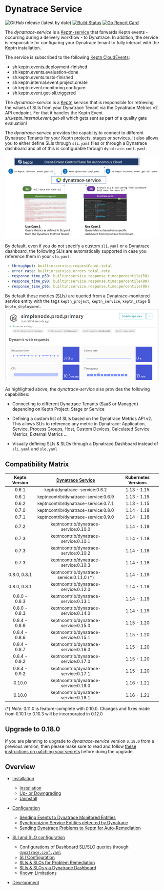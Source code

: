 # Dynatrace Service

![GitHub release (latest by date)](https://img.shields.io/github/v/release/keptn-contrib/dynatrace-service)
[![Build Status](https://travis-ci.org/keptn-contrib/dynatrace-service.svg?branch=master)](https://travis-ci.org/keptn-contrib/dynatrace-service)
[![Go Report Card](https://goreportcard.com/badge/github.com/keptn-contrib/dynatrace-service)](https://goreportcard.com/report/github.com/keptn-contrib/dynatrace-service)

The *dynatrace-service* is a [Keptn-service](https://keptn.sh) that forwards Keptn events - occurring during a delivery workflow - to Dynatrace. In addition, the service is responsible for configuring your Dynatrace tenant to fully interact with the Keptn installation.
 
The service is subscribed to the following [Keptn CloudEvents](https://github.com/keptn/spec/blob/master/cloudevents.md):

- sh.keptn.events.deployment-finished
- sh.keptn.events.evaluation-done
- sh.keptn.events.tests-finished
- sh.keptn.internal.event.project.create
- sh.keptn.event.monitoring.configure
- sh.keptn.event.get-sli.triggered

The *dynatrace-service* is a [Keptn](https://keptn.sh) service that is responsible for retrieving the values of SLIs from your Dynatrace Tenant via the Dynatrace Metrics v2 API endpoint. For that it handles the Keptn Event *sh.keptn.internal.event.get-sli* which gets sent as part of a quality gate evaluation!

The *dynatrace-service* provides the capabilty to connect to different Dynatrace Tenants for your Keptn projects, stages or services. It also allows you to either define SLIs through `sli.yaml` files or through a Dynatrace dashboard and all of this is configurable through `dynatrace.conf.yaml`:

![](https://raw.githubusercontent.com/keptn-contrib/dynatrace-service/release-0.18.1/documentation/images/dynatraceserviceoverview.png)

By default, even if you do not specify a custom `sli.yaml` or a Dynatrace dashboard, the following SLIs are automatically supported in case you reference them in your `slo.yaml`:

```yaml
 - throughput: builtin:service.requestCount.total
 - error_rate: builtin:service.errors.total.rate
 - response_time_p50: builtin:service.response.time:percentile(50)
 - response_time_p90: builtin:service.response.time:percentile(90)
 - response_time_p95: builtin:service.response.time:percentile(95)
```

By default these metrics (SLIs) are queried from a Dynatrace-monitored service entity with the tags `keptn_project`, `keptn_service`, `keptn_stage` & `keptn_deployment`.
![](https://raw.githubusercontent.com/keptn-contrib/dynatrace-service/release-0.18.1/documentation/images/defaultdynatracetags.png)

As highlighted above, the *dynatrace-service* also provides the following capabilities:

* Connecting to different Dynatrace Tenants (SaaS or Managed) depending on Keptn Project, Stage or Service

* Defining a custom list of SLIs based on the Dynatrace Metrics API v2. This allows SLIs to reference any metric in Dynatrace: Application, Service, Process Groups, Host, Custom Devices, Calculated Service Metrics, External Metrics ...

* Visually defining SLIs & SLOs through a Dynatrace Dashboard instead of `sli.yaml` and `slo.yaml`

## Compatibility Matrix

| Keptn Version    | [Dynatrace Service](https://hub.docker.com/r/keptncontrib/dynatrace-service/tags?page=1&ordering=last_updated) | Kubernetes Versions                      |
|:----------------:|:----------------------------------------:|:----------------------------------------:|
|       0.6.1      | keptn/dynatrace-service:0.6.2            | 1.13 - 1.15                              |
|       0.6.1      | keptncontrib/dynatrace-service:0.6.9     | 1.13 - 1.15                              |
|       0.6.2      | keptncontrib/dynatrace-service:0.7.1     | 1.13 - 1.15                              |
|       0.7.0      | keptncontrib/dynatrace-service:0.8.0     | 1.14 - 1.18                              |
|       0.7.1      | keptncontrib/dynatrace-service:0.9.0     | 1.14 - 1.18                              |
|       0.7.2      | keptncontrib/dynatrace-service:0.10.0     | 1.14 - 1.18                             |
|       0.7.3      | keptncontrib/dynatrace-service:0.10.1     | 1.14 - 1.18                            |
|       0.7.3      | keptncontrib/dynatrace-service:0.10.2     | 1.14 - 1.18                            |
|       0.7.3      | keptncontrib/dynatrace-service:0.10.3     | 1.14 - 1.18                            |
|       0.8.0, 0.8.1      | keptncontrib/dynatrace-service:0.11.0 (*)    | 1.14 - 1.19                            |
|       0.8.0, 0.8.1      | keptncontrib/dynatrace-service:0.12.0    | 1.14 - 1.19                            |
|       0.8.0 - 0.8.3     | keptncontrib/dynatrace-service:0.13.1    | 1.14 - 1.19                            |
|       0.8.0 - 0.8.3     | keptncontrib/dynatrace-service:0.14.0    | 1.14 - 1.19                            |
|       0.8.4 - 0.8.6     | keptncontrib/dynatrace-service:0.15.0    | 1.15 - 1.20                        |
|       0.8.4 - 0.8.6     | keptncontrib/dynatrace-service:0.15.1    | 1.15 - 1.20                        |
|       0.8.4 - 0.8.7     | keptncontrib/dynatrace-service:0.16.0    | 1.15 - 1.20                        |
|       0.8.4 - 0.9.2     | keptncontrib/dynatrace-service:0.17.0    | 1.15 - 1.20                        |
|       0.8.4 - 0.9.2     | keptncontrib/dynatrace-service:0.17.1    | 1.15 - 1.20                        |
|       0.10.0            | keptncontrib/dynatrace-service:0.18.0    | 1.16 - 1.21                        |
|       0.10.0            | keptncontrib/dynatrace-service:0.18.1    | 1.16 - 1.21                        |


(*) *Note:* 0.11.0 is feature-complete with 0.10.0. Changes and fixes made from 0.10.1 to 0.10.3 will be incorporated in 0.12.0

## Upgrade to 0.18.0

If you are planning to upgrade to *dynatrace-service* version `0.18.0` from a previous version, then please make sure to read and follow [these instructions on patching your secrets](https://raw.githubusercontent.com/keptn-contrib/dynatrace-service/release-0.18.1/documentation/patching-dynatrace-secrets.md) before doing the upgrade.


## Overview
- [Installation](https://raw.githubusercontent.com/keptn-contrib/dynatrace-service/release-0.18.1/documentation/installation.md)
  - [Installation](https://raw.githubusercontent.com/keptn-contrib/dynatrace-service/release-0.18.1/documentation/installation/installation.md)
  - [Up- or Downgrading](https://raw.githubusercontent.com/keptn-contrib/dynatrace-service/release-0.18.1/documentation/installation/up-or-downgrading.md)
  - [Uninstall](https://raw.githubusercontent.com/keptn-contrib/dynatrace-service/release-0.18.1/documentation/installation/uninstall.md)

- [Configuration](https://raw.githubusercontent.com/keptn-contrib/dynatrace-service/release-0.18.1/documentation/configuration.md)
  - [Sending Events to Dynatrace Monitored Entities](https://raw.githubusercontent.com/keptn-contrib/dynatrace-service/release-0.18.1/documentation/configuration/sending-events-to-dynatrace-monitored-entities.md)
  - [Synchronizing Service Entities detected by Dynatrace](https://raw.githubusercontent.com/keptn-contrib/dynatrace-service/release-0.18.1/documentation/configuration/synchronizing-service-entities-detected-by-dynatrace.md)
  - [Sending Dynatrace Problems to Keptn for Auto-Remediation](https://raw.githubusercontent.com/keptn-contrib/dynatrace-service/release-0.18.1/documentation/configuration/sending-dynatrace-problems-to-keptn-for-auto-remediation.md)

- [SLI and SLO configuration](https://raw.githubusercontent.com/keptn-contrib/dynatrace-service/release-0.18.1/documentation/sli-configuration.md)
  - [Configurations of Dashboard SLI/SLO queries through `dynatrace.conf.yaml`](https://raw.githubusercontent.com/keptn-contrib/dynatrace-service/release-0.18.1/documentation/sli-configuration/configuration-of-dashboard-sli-slo-queries.md)
  - [SLI Configuration](https://raw.githubusercontent.com/keptn-contrib/dynatrace-service/release-0.18.1/documentation/sli-configuration/sli-configuration.md)
  - [SLIs & SLOs for Problem Remediation](https://raw.githubusercontent.com/keptn-contrib/dynatrace-service/release-0.18.1/documentation/sli-configuration/slis-and-slos-for-problem-remediation.md)
  - [SLIs & SLOs via Dynatrace Dashboard](https://raw.githubusercontent.com/keptn-contrib/dynatrace-service/release-0.18.1/documentation/sli-configuration/slis-and-slos-via-dynatrace-dashboard.md)
  - [Known Limitations](https://raw.githubusercontent.com/keptn-contrib/dynatrace-service/release-0.18.1/documentation/sli-configuration/known-limitations.md)

- [Development](https://raw.githubusercontent.com/keptn-contrib/dynatrace-service/release-0.18.1/documentation/development.md)





